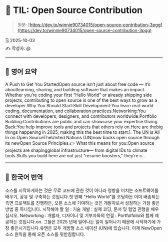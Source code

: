 # 📌 TIL: Open Source Contribution

> 원문: [https://dev.to/winnie90734015/open-source-contribution-3pgg](https://dev.to/winnie90734015/open-source-contribution-3pgg)

🗓 2025-10-03  
✍️ 작성자: @

---

## 🔹 영어 요약

A Push to Get You StartedOpen source isn’t just about free code — it’s aboutlearning, sharing, and building software that makes an impact. Whether you’re coding your first “Hello World” or already shipping side projects, contributing to open source is one of the best ways to grow as a developer.Why You Should Start:Skill Development:You learn real-world coding, documentation, and collaboration practices.Networking:You connect with developers, designers, and contributors worldwide.Portfolio Building:Contributions are public and can showcase your expertise.Giving Back:You help improve tools and projects that others rely on.Here are thebig things happening in 2025, making this the best time to start.1. The UN is All In on Open SourceTheUnited Nations (UN)now backs open source through its newOpen Source Principles.👉 What this means for you:Open source projects are shapingglobal infrastructure— from digital IDs to climate tools.Skills you build here are not just “resume boosters,” they’re c...

---

## 🔸 한국어 번역

소스를 시작하게하는 것은 무료 코드에 관한 것이 아니라 영향을 미치는 소프트웨어를 배우기, 공유 및 구축하는 것입니다.첫 번째 "Hello World"를 코딩하든 이미 배송되는 측면 프로젝트를 진행하든, 오픈 소스에 기여하는 것은 개발자로서 성장하는 가장 좋은 방법 중 하나입니다. 시작해야 할 일 : 기술 개발 : 실제 코딩, 문서 및 협업 관행을 배우십시오. Networking : 개발자, 디자이너 및 기부자와의 연결 : Portfolfolio와 함께 제공하는 것입니다.on. 그들은 2025 년에 일어나는 일이 일어나기 때문에 시작하기에 가장 좋은시기입니다.유엔은 모두 개방형 소스 네이션 (UN)에 있습니다. 이제 NewOpen 소스 원칙을 통해 오픈 소스를 뒷받침합니다.
